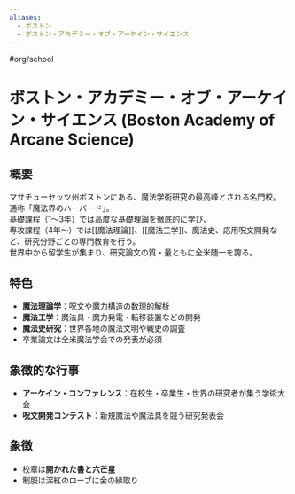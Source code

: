 ```yaml
---
aliases:
  - ボストン
  - ボストン・アカデミー・オブ・アーケイン・サイエンス
---
```


#org/school 
# ボストン・アカデミー・オブ・アーケイン・サイエンス (Boston Academy of Arcane Science)

## 概要
マサチューセッツ州ボストンにある、魔法学術研究の最高峰とされる名門校。  
通称「魔法界のハーバード」。  
基礎課程（1〜3年）では高度な基礎理論を徹底的に学び、  
専攻課程（4年〜）では[[魔法理論]]、[[魔法工学]]、魔法史、応用呪文開発など、研究分野ごとの専門教育を行う。  
世界中から留学生が集まり、研究論文の質・量ともに全米随一を誇る。

## 特色
- **魔法理論学**：呪文や魔力構造の数理的解析  
- **魔法工学**：魔法具・魔力発電・転移装置などの開発  
- **魔法史研究**：世界各地の魔法文明や戦史の調査  
- 卒業論文は全米魔法学会での発表が必須

## 象徴的な行事
- **アーケイン・コンファレンス**：在校生・卒業生・世界の研究者が集う学術大会  
- **呪文開発コンテスト**：新規魔法や魔法具を競う研究発表会

## 象徴
- 校章は**開かれた書と六芒星**
- 制服は深紅のローブに金の縁取り
